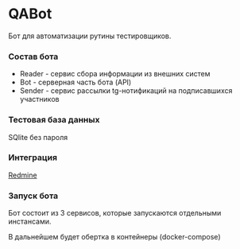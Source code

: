 # QABot

Бот для автоматизации рутины тестировщиков.

###  Состав бота
* Reader - сервис сбора информации из внешних систем
* Bot - серверная часть бота (API)
* Sender - сервис рассылки tg-нотификаций на подписавшихся участников

### Тестовая база данных

SQlite без пароля

### Интеграция

[Redmine](https://redmine.fabrikant.ru/)

### Запуск бота

Бот состоит из 3 сервисов, которые запускаются отдельными инстансами.

В дальнейшем будет обертка в контейнеры (docker-compose)